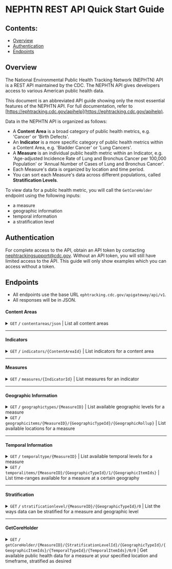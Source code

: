 [//]: # (markdown structure inspired by https://gist.github.com/azagniotov/a4b16faf0febd12efbc6c3d7370383a6)
[//]: # (This document is a condensed rewrite of the NEPHTN API's existing documentation, which the CDC owns. I copied some snippets from the API's existing documentation, such as response schemas for a few endpoints. However, the vast majority of this document is my own writing.)

# NEPHTN REST API Quick Start Guide

## Contents:
- [Overview](#overview)
- [Authentication](#authentication)
- [Endpoints](#endpoints)

## Overview <a name="overview"></a>

The National Environmental Public Health Tracking Network (NEPHTN) API is a REST API maintained by the CDC. The NEPHTN API gives developers access to various American public health data.

This document is an abbreviated API guide showing only the most essential features of the NEPHTN API. For full documentation, refer to [https://ephtracking.cdc.gov/apihelp](https://ephtracking.cdc.gov/apihelp).

Data in the NEPHTN API is organized as follows:
- A <b>Content Area</b> is a broad category of public health metrics, e.g. 'Cancer' or 'Birth Defects'.
- An <b>Indicator</b> is a more specific category of public health metrics within a Content Area, e.g. 'Bladder Cancer' or 'Lung Cancers'.
- A <b>Measure</b> is an individual public health metric within an Indicator, e.g. 'Age-adjusted Incidence Rate of Lung and Bronchus Cancer per 100,000 Population' or 'Annual Number of Cases of Lung and Bronchus Cancer'.
- Each Measure's data is organized by location and time period.
- You can sort each Measure's data across different populations, called <b>Stratification Levels</b>.

To view data for a public health metric, you will call the <code>GetCoreHolder</code> endpoint using the following inputs:
- a measure
- geographic information
- temporal information
- a stratification level

## Authentication <a name="authentication"></a>

For complete access to the API, obtain an API token by contacting nephtrackingsupport@cdc.gov. Without an API token, you will still have limited access to the API. This guide will only show examples which you can access without a token.

## Endpoints <a name="endpoints"></a>
- All endpoints use the base URL ```ephtracking.cdc.gov/apigateway/api/v1```.
- All responses will be in JSON.

#### Content Areas <a name="contentareas"></a>

<details>
 <summary><code>GET</code> <code><b>/</b></code> <code>contentareas/json</code> | List all content areas</summary>

##### Path parameters

> none

##### Query parameters

> | name | required / optional | data type | description |
> |---|---|---|---|
> | apiToken | optional | string | Your unique identifier obtained from nephtrackingsupport@cdc.gov |

##### Response schema
<details>
<summary>Click to expand</summary>

> ```javascript
> {
>   "type": "array",
>   "items": {
>     "type": "object",
>     "properties": {
>       "ContentAreaId": {
>         "type": "string"
>       },
>       "ContentAreaName": {
>         "type": "string"
>       },
>       "ContentAreaShortName": {
>         "type": "string"
>       }
>     }
>   }
> }
> ```

</details>

##### Example cURL

> ```javascript
> curl --location "ephtracking.cdc.gov/apigateway/api/v1/contentareas/json?apiToken=YOURAPITOKEN"
> ```

##### Example response

> ```javascript
> [
>   {"id":"11","name":"Air Quality","shortName":"AQ"},
>   {"id":"3","name":"Asthma","shortName":"AS"},
>   {"id":"9","name":"Cancer","shortName":"CR"},
>   {"id":"2","name":"Carbon Monoxide Poisoning","shortName":"CO"},
>   {"id":"10","name":"Childhood Cancers","shortName":"CHCR"},
>   {...}
> ]
> ```

</details>

------------------------------------------------------------------------------------------

#### Indicators <a name="indicators"></a>

<details>
 <summary><code>GET</code> <code><b>/</b></code> <code>indicators/{ContentAreaId}</code> | List indicators for a content area</summary>

##### Path parameters

> | name | required / optional | data type | description |
> |---|---|---|---|
> | ContentAreaId | required | int | Unique numeric identifier for your desired content area. Obtain using the [Content Areas](#contentareas) endpoint. |

##### Query parameters

> | name | required / optional | data type | description |
> |---|---|---|---|
> | apiToken | optional | string | Your unique identifier obtained from nephtrackingsupport@cdc.gov |

##### Response schema
<details>
<summary>Click to expand</summary>

> ```javascript
>{
>  "type": "array",
>  "items": {
>    "type": "object",
>    "properties": {
>      "IndicatorId": {
>        "type": "string"
>      },
>      "IndicatorName": {
>        "type": "string"
>      },
>      "IndicatorShortName": {
>        "type": "string"
>      },
>      "externalURL": {
>        "type": "null"
>      },
>      "externalURLText": {
>        "type": "null"
>      }
>    }
>  }
>}
> ```

</details>

##### Example cURL

> ```javascript
> curl --location "ephtracking.cdc.gov/apigateway/api/v1/indicators/9?apiToken=YOURAPITOKEN"
> // ContentAreaId 9 corresponds to 'Cancer'
> ```

##### Example response

> ```javascript
>[
>  {
>     "id": "21",
>     "name": "Incidence of Acute Myeloid Leukemia",
>     "shortName": "Myeloid Leuk",
>     "externalURL": null,
>     "externalURLText": null
>  },
>  {
>     "id": "18",
>     "name": "Incidence of Bladder Cancer",
>     "shortName": "Bladder Cancer",
>     "externalURL": null,
>     "externalURLText": null
>  },
>  {
>     "id": "47",
>     "name": "Incidence of Brain & Other Nervous System Cancer",
>     "shortName": "Brain & Other ",
>     "externalURL": null,
>     "externalURLText": null
>  },
>  ...
>]
> ```

</details>

------------------------------------------------------------------------------------------

#### Measures <a name="measures"></a>

<details>
 <summary><code>GET</code> <code><b>/</b></code> <code>measures/{IndicatorId}</code> | List measures for an indicator</summary>

##### Path parameters

> | name | required / optional | data type | description |
> |---|---|---|---|
> | IndicatorId | required | int | Unique numeric identifier for your desired indicator. Obtain using the [Indicators](#indicators) endpoint. |

##### Query parameters

> | name | required / optional | data type | description |
> |---|---|---|---|
> | apiToken | optional | string | Your unique identifier obtained from nephtrackingsupport@cdc.gov |

##### Response schema
<details>
<summary>Click to expand</summary>

> ```javascript
>{
>  "type": "array",
>  "items": {
>    "type": "object",
>    "properties": {
>      "MeasureId": {
>        "type": "string"
>      },
>      "MeasureName": {
>        "type": "string"
>      },
>      "MeasureShortName": {
>        "type": "string"
>      },
>      "externalURLText": {
>       "type": "null"
>      },
>      "externalURLText": {
>        "type": "null"
>      }
>    }
>  }
>}
> ```

</details>

##### Example cURL

> ```javascript
> curl --location "ephtracking.cdc.gov/apigateway/api/v1/measures/25?apiToken=YOURAPITOKEN"
> // IndicatorId 25 corresponds to 'Incidence of Thyroid Cancer'
> ```

##### Example response

> ```javascript
>[
>  {
>    "id": "66",
>    "name": "Age-adjusted Incidence Rate of Thyroid Cancer per 100,000 Population",
>    "shortName": "Age-adjusted rate per 100,000 population",
>    "externalURL": null,
>    "externalURLText": null
>  },
>  {
>    "id": "226",
>    "name": "Age-adjusted Incidence Rate of Thyroid Cancer per 100,000 Population over a 5-year Period",
>    "shortName": "Age-adjusted rate per 100,000 population over a 5 year period",
>    "externalURL": null,
>    "externalURLText": null
>  },
>  {
>    "id": "65",
>    "name": "Annual Number of Cases of Thyroid Cancer",
>    "shortName": "Annual number of cases",
>    "externalURL": null,
>    "externalURLText": null
>  },
>  ...
>]
> ```

</details>

------------------------------------------------------------------------------------------

#### Geographic Information <a name="geographic"></a>

<details>
 <summary><code>GET</code> <code><b>/</b></code> <code>geographictypes/{MeasureID}</code> | List available geographic levels for a measure</summary>

##### Path parameters

> | name | required / optional | data type | description |
> |---|---|---|---|
> | MeasureId | required | int | Unique numeric identifier for your desired measure. Obtain using the [Measures](#measures) endpoint. |

##### Query parameters

> | name | required / optional | data type | description |
> |---|---|---|---|
> | apiToken | optional | string | Your unique identifier obtained from nephtrackingsupport@cdc.gov |

##### Response schema
<details>
<summary>Click to expand</summary>

> ```javascript
>{
>  "type": "array",
>  "items": {
>    "type": "object",
>    "properties": {
>      "id": {
>        "type": "integer"
>      },
>      "GeographicTypeId": {
>        "type": "integer"
>      },
>      "GeographicType": {
>        "type": "string"
>      },
>      "SelectOptionsTypeId": {
>        "type": "integer"
>      },
>      "SelectOptionsType": {
>        "type": "string"
>      },
>      "SmoothingLevelId": {
>        "type": "integer"
>      },
>      "Smoothing Level": {
>        "type": "string"
>      }
>    }
>  }
>}
> ```

</details>

##### Example cURL

> ```javascript
> curl --location "ephtracking.cdc.gov/apigateway/api/v1/geographictypes/66?apiToken=YOURAPITOKEN"
> // MeasureId 66 corresponds to 'Age-adjusted incidence rate of Thyroid Cancer per 100,000 population'
> ```

##### Example response

> ```javascript
>[
>  {
>    "id": 506,
>    "geographicTypeId": 1,
>    "geographicType": "State",
>    "selectOptionsTypeId": 1,
>    "selectOptionsType": "No Restrictions",
>    "smoothingLevelId": 1,
>    "smoothingLevel": "No Smoothing Available"
>  }
>]
> ```

</details>

<details>
 <summary><code>GET</code> <code><b>/</b></code> <code>geographicitems/{MeasureID}/{GeographicTypeId}/{GeographicRollup}</code> | List available locations for a measure</summary>

##### Path parameters

> | name | required / optional | data type | description |
> |---|---|---|---|
> | MeasureId | required | int | Unique numeric identifier for your desired measure. Obtain using the [Measures](#measures) endpoint. |
> | GeographicTypeId | required | int | Unique numeric identifier for your geographic level. Obtain using <code>GET / geographictypes/{MeasureID}</code> |
> | GeographicRollup | required | int | Enter 1 to only view parent geographic items. Enter 0 to view both parent and child geographic items. |

##### Query parameters

> | name | required / optional | data type | description |
> |---|---|---|---|
> | apiToken | optional | string | Your unique identifier obtained from nephtrackingsupport@cdc.gov |

##### Response schema
<details>
<summary>Click to expand</summary>

> ```javascript
>{
>  "type": "array",
>  "items": {
>    "type": "object",
>    "properties": {
>      "parentGeographicId": {
>        "type": "integer"
>      },
>      "parentName": {
>        "type": "string"
>      },
>      "parentAbbrevation": {
>        "type": "string"
>      },
>      "childGeographicId": {
>        "type": "integer"
>      },
>      "childName": {
>        "type": "string"
>      },
>      "childAbbreviation": {
>        "type": "string"
>      },
>      "id": {
>        "type": "integer"
>      }
>    }
>  }
>}
> ```

</details>

##### Example cURL

> ```javascript
> curl --location "ephtracking.cdc.gov/apigateway/api/v1/geographicitems/226/2/0?apiToken=YOURAPITOKEN"
> // MeasureId 226 corresponds to 'Age-adjusted Incidence Rate of Thyroid Cancer per 100,000 Population over a 5-year Period', GeographicTypeId 2 corresponds to 'County', GeographicRollup 0 returns both parent (state) and child (county) geographic information
> ```

##### Example response

> ```javascript
>[
>  {
>    "parentGeographicId": 1,
>    "parentName": "Alabama",
>    "parentAbbreviation": "AL",
>    "childGeographicId": 1001,
>    "childName": "Autauga",
>    "childAbbreviation": "01001",
>    "id": 1001
>  },
>  {
>    "parentGeographicId": 1,
>    "parentName": "Alabama",
>    "parentAbbreviation": "AL",
>    "childGeographicId": 1003,
>    "childName": "Baldwin",
>    "childAbbreviation": "01003",
>    "id": 1003
>  },
>  {
>    "parentGeographicId": 1,
>    "parentName": "Alabama",
>    "parentAbbreviation": "AL",
>    "childGeographicId": 1005,
>    "childName": "Barbour",
>    "childAbbreviation": "01005",
>    "id": 1005
>  },
>  ...
>]
> ```

</details>

------------------------------------------------------------------------------------------

#### Temporal Information <a name="temporal"></a>

<details>
 <summary><code>GET</code> <code><b>/</b></code> <code>temporaltype/{MeasureID}</code> | List available temporal levels for a measure</summary>

##### Path parameters

> | name | required / optional | data type | description |
> |---|---|---|---|
> | MeasureId | required | int | Unique numeric identifier for your desired measure. Obtain using the [Measures](#measures) endpoint. |

##### Query parameters

> | name | required / optional | data type | description |
> |---|---|---|---|
> | apiToken | optional | string | Your unique identifier obtained from nephtrackingsupport@cdc.gov |

##### Response schema
<details>
<summary>Click to expand</summary>

> ```javascript
>{
>  "type": "array",
>  "items": {
>    "type": "object",
>    "properties": {
>      "temporalTypeId": {
>        "type": "integer"
>      },
>      "name": {
>        "type": "string"
>      },
>      "parentTemporalTypeId": {
>        "type": "integer"
>      }
>    }
>  }
>}
> ```

</details>

##### Example cURL

> ```javascript
> curl --location "ephtracking.cdc.gov/apigateway/api/v1/temporalType/1209?apiToken=YOURAPITOKEN"
> // MeasureId 1209 corresponds to 'Reported Cases per 100,000 Population'
> ```

##### Example response

> ```javascript
>[
>  {
>    "temporalTypeId": 8,
>    "name": "Day",
>    "parentTemporalTypeId": 1
>  }
>]
> ```

</details>

<details>
 <summary><code>GET</code> <code><b>/</b></code> <code>temporalitems/{MeasureID}/{GeographicTypeId}/1/{GeographicItemIds}</code> | List time-ranges available for a measure at a certain geography</summary>

##### Path parameters

> | name | required / optional | data type | description |
> |---|---|---|---|
> | MeasureId | required | int | Unique numeric identifier for your desired measure. Obtain using the [Measures](#measures) endpoint. |
> | GeographicTypeId | required | int | Unique numeric identifier for your geographic level. Obtain using the [Geographic Information](#geographic) endpoint. |
> | GeographicItemIds | required | string | A comma-separated list of GeographicItemIds. Obtain using the [Geographic Information](#geographic) endpoint. |

##### Query parameters

> | name | required / optional | data type | description |
> |---|---|---|---|
> | apiToken | optional | string | Your unique identifier obtained from nephtrackingsupport@cdc.gov |

##### Response schema
<details>
<summary>Click to expand</summary>

> ```javascript
>{
>  "type": "array",
>  "items": {
>    "type": "object",
>    "properties": {
>      "id": {
>        "type": "integer"
>      },
>      "parentTemporalId": {
>        "type": "integer"
>      },
>      "parentTemporal": {
>        "type": "string"
>      },
>      "parentMinimumTemporalId": {
>        "type": "integer"
>      },
>      "parentTemporalTypeId": {
>        "type": "integer"
>      },
>      "parentTemporalType": {
>        "type": "string"
>      },
>      "temporalId": {
>        "type": "integer"
>      },
>      "minimumTemporalId": {
>        "type": "integer"
>      },
>      "minimumTemporal": {
>        "type": "string"
>      },
>      "temporal": {
>        "type": "string"
>      },
>      "temporalTypeId": {
>        "type": "integer"
>      },
>      "temporalType": {
>        "type": "string"
>      },
>      "temporalTextOverride": {
>        "type": "string"
>      },
>      "parentTemporalDisplay": {
>        "type": "string"
>      }
>    }
>  }
>}
> ```

</details>

##### Example cURL

> ```javascript
> curl --location "ephtracking.cdc.gov/apigateway/api/v1/temporalItems/66/1/1/13,26,48?apiToken=YOURAPITOKEN"
> // MeasureId 66 corresponds to 'Age-adjusted Incidence Rate of Thyroid Cancer per 100,000 population'. GeographicTypeId 1 corresponds to 'State'. GeographicItemIds 13,26,48 correspond to the states Georgia, Michigan, and Texas, respectively. 
> ```

##### Example response

> ```javascript
>[
>  {
>    "id": 2001,
>    "parentTemporalId": null,
>    "parentTemporal": null,
>    "parentMinimumTemporalId": null,
>    "parentTemporalTypeId": null,
>    "parentTemporalType": null,
>    "temporalId": 2001,
>    "minimumTemporalId": null,
>    "minimumTemporal": null,
>    "temporal": "2001",
>    "temporalTypeId": 1,
>    "temporalType": "Year",
>    "temporalTextOverride": null,
>    "parentTemporalDisplay": ""
>  },
>  {
>    "id": 2002,
>    "parentTemporalId": null,
>    "parentTemporal": null,
>    "parentMinimumTemporalId": null,
>    "parentTemporalTypeId": null,
>    "parentTemporalType": null,
>    "temporalId": 2002,
>    "minimumTemporalId": null,
>    "minimumTemporal": null,
>    "temporal": "2002",
>    "temporalTypeId": 1,
>    "temporalType": "Year",
>    "temporalTextOverride": null,
>    "parentTemporalDisplay": ""
>  },
>  ...
>]
> ```

</details>

------------------------------------------------------------------------------------------

#### Stratification <a name="stratification"></a>

<details>
 <summary><code>GET</code> <code><b>/</b></code> <code>stratificationlevel/{MeasureID}/{GeographicTypeId}/0</code> | List the ways data can be stratified for a measure and geographic level</summary>

##### Path parameters

> | name | required / optional | data type | description |
> |---|---|---|---|
> | MeasureId | required | int | Unique numeric identifier for your desired measure. Obtain using the [Measures](#measures) endpoint. |
> | GeographicTypeId | required | int | Unique numeric identifier for your geographic level. Obtain using the [Geographic Information](#geographic) endpoint. |

##### Query parameters

> | name | required / optional | data type | description |
> |---|---|---|---|
> | apiToken | optional | string | Your unique identifier obtained from nephtrackingsupport@cdc.gov |

##### Response schema
<details>
<summary>Click to expand</summary>

> ```javascript
>{
>  "type": "array",
>  "items": {
>    "type": "object",
>    "properties": {
>      "Id": {
>        "type": "integer"
>      },
>      "name": {
>        "type": "string"
>      },
>      "abbreviation": {
>        "type": "string"
>      },
>      "geographicTypeId": {
>        "type": "integer"
>      },
>      "stratificationType": {
>        "type": "array",
>        "items": {
>          "type": "object",
>          "properties": {
>            "id": {
>              "type": "integer"
>            },
>            "name": {
>              "type": "string"
>            },
>            "abbreviation": {
>              "type": "string"
>            },
>            "columnName": {
>              "type": "string"
>            }
>          }
>        }
>      }
>    }
>  }
>}
> ```

</details>

##### Example cURL

> ```javascript
> curl --location "ephtracking.cdc.gov/apigateway/api/v1/stratificationlevel/66/1/0?apiToken=YOURAPITOKEN"
> // MeasureId 66 corresponds to 'Age-adjusted incidence rate of Thyroid Cancer per 100,000 population'. GeographicTypeId 1 corresponds to 'State'.
> ```

##### Example response

> ```javascript
>[
>  {
>    "id": 1,
>    "name": "State",
>    "abbreviation": "ST",
>    "geographicTypeId": 1,
>    "stratificationType": []
>  },
>  {
>    "id": 4,
>    "name": "State x Gender",
>    "abbreviation": "ST_GN",
>    "geographicTypeId": 1,
>    "stratificationType": [
>      {
>        "id": 4,
>        "name": "Gender",
>        "abbreviation": "GN",
>        "columnName": "GenderId"
>      }
>    ]
>  },
>  {
>    "id": 8,
>    "name": "State x Race/Ethnicity",
>    "abbreviation": "ST_RE",
>    "geographicTypeId": 1,
>    "stratificationType": [
>      {
>        "id": 2,
>        "name": "Race/Ethnicity",
>        "abbreviation": "RE",
>        "columnName": "RaceEthnicityId"
>      }
>    ]
>  },
>  ...
>]
> ```

</details>

-------------------------------------------------------------------------------------------

#### GetCoreHolder <a name="GetCoreHolder"></a>

<details>
 <summary><code>GET</code> <code><b>/</b></code> <code>getCoreHolder/{MeasureID}/{StratificationLevelId}/{GeographicTypeId}/{GeographicItemIds}/{TemporalTypeId}/{TemporalItemIds}/0/0</code> | Get available public health data for a measure at your specified location and timeframe, stratified as desired</summary>

##### Path parameters

> | name | required / optional | data type | description |
> |---|---|---|---|
> | MeasureId | required | int | Unique numeric identifier for your desired measure. Obtain using the [Measures](#measures) endpoint. |
> | StratificationLevelId | required | int | Unique numeric identifier for your stratification level. Obtain using the [Stratification](#stratification) endpoint. |
> | GeographicTypeId | required | int | Unique numeric identifier for your geographic level. Obtain using the [Geographic Information](#geographic) endpoint. |
> | GeographicItemIds | required | string | A comma-separated list of GeographicItemIds. Obtain using the [Geographic Information](#geographic) endpoint. |
> | TemporalTypeId | required | int | Unique numeric identifier for your temporal type. Obtain using the [Temporal Information](#temporal) endpoint. |
> | TemporalItemIds | required | int | A comma-separated list of TemporalItemIds. Obtain using the [Temporal Information](#temporal) endpoint. |

##### Query parameters

> | name | required / optional | data type | description |
> |---|---|---|---|
> | apiToken | optional | string | Your unique identifier obtained from nephtrackingsupport@cdc.gov |


##### Response schema
<details>
<summary>Click to expand</summary>

> ```javascript
>{
>  "type": "object",
>  "properties": {
>    "legendResult":{
>      "type": "array",
>      "items": {}
>    },
>    "tableResult": {
>      "type": "array",
>      "items": {
>        "type": "object",
>        "properties": {
>          "id": {
>            "type": "string"
>          },
>          "dataValue": {
>            "type": "string"
>          },
>          "displayValue": {
>            "type": "string" // <---------- the measure's value
>          },
>          "year": {
>            "type": "string"
>          },
>          "groupById": {
>            "type": "string"
>          },
>          "geographicTypeId": {
>            "type": "integer"
>          },
>          "calculationType": {
>            "type": "string"
>          },
>          "noDataId": {
>            "type": "integer"
>          },
>          "noDataBreakGroup": {
>            "type": "integer"
>          },
>          "stabilityFlag": {
>            "type": "string"
>          },
>          "suppressionFlag": {
>            "type": "string"
>          },
>          "title": {
>            "type": "string"
>          },
>          "rollover": {
>            "type": "array",
>            "items": {
>              "type": "string"
>            }
>          },
>          "geo": {
>            "type": "string"
>          },
>          "geoId": {
>            "type": "string"
>          },
>          "parentGeoId": {
>            "type": "null"
>          },
>          "parentGeo": {
>            "type": "null"
>          },
>          "parentGeoAbbreviation": {
>            "type": "null"
>          },
>          "geoAbbreviation": {
>            "type": "string"
>          }
>        }
>      }
>    },
>    "tableResultWithCI": {
>      "type": "array",
>      "items": {}
>    },
>    "devDisabilitiesTableResult": {
>      "type": "array",
>      "items": {}
>    },
>    "modeledTableResult": {
>      "type": "array",
>      "items": {}
>    },
>    "healthImpactTableResult": {
>      "type": "array",
>      "items": {}
>    },
>    "airToxicTableResult": {
>      "type": "array",
>      "items": {}
>    },
>    "climateChangeTableResult": {
>      "type": "array",
>      "items": {}
>    },
>    "tableResultWithMonth": {
>      "type": "array",
>      "items": {}
>    },
>    "tableResultWithQuarter": {
>      "type": "array",
>      "items": {}
>    },
>    "dailyEstimatesTableResult": {
>      "type": "array",
>      "items": {}
>    },
>    "heatEpisodesTableResult": {
>      "type": "array",
>      "items": {}
>    },
>    "cutPointTableResult": {
>      "type": "array",
>      "items": {}
>    },
>    "pwsTableResult": {
>      "type": "array",
>      "items": {}
>    },
>    "biomonitoringTableResult": {
>      "type": "array",
>      "items": {}
>    },
>    "benchmarkInformation ": {
>      "type": "object",
>      "properties": {
>        "id": {
>          "type": "integer"
>        },
>        "measureId": {
>          "type": "integer"
>        },
>        "benchmarkId": {
>          "type": "integer"
>        },
>        "measureGeographicTypeId": {
>          "type": "integer"
>        },
>        "units": {
>          "type": "null"
>        },
>        "geographicDisplay": {
>          "type": "string"
>        },
>        "benchmarkName": {
>          "type": "string"
>        },
>        "benchmarkShortName": {
>          "type": "string"
>        },
>        "multipleSelectionActionId": {
>          "type": "integer"
>        },
>        "multipleSelectionAction": {
>          "type": "string"
>        },
>        "active": {
>          "type": "null"
>        },
>        "hasMap": {
>          "type": "boolean"
>        },
>        "hasTable": {
>          "type": "boolean"
>        },
>        "hasChart": {
>          "type": "boolean"
>        },
>        "geographicTypeDisplay": {
>          "type": "string"
>        },
>        "benchmarkFullName": {
>          "type": "string"
>        }
>      }
>    },
>    "benchmarkResult": {
>      "type": "array",
>      "items": {
>        "type": "object",
>        "properties": {
>          "id": {
>            "type": "string"
>          },
>          "dataValue": {
>            "type": "string"
>          },
>          "displayValue": {
>            "type": "string"
>          },
>          "year": {
>            "type": "string"
>          },
>          "groupById": {
>            "type": "string"
>          },
>          "geographicTypeId": {
>            "type": "integer"
>          },
>          "calculationType": {
>            "type": "null"
>          },
>          "geo": {
>            "type": "null"
>          },
>          "geoId": {
>            "type": "null"
>          },
>          "parentGeoId": {
>            "type": "null"
>          },
>          "parentGeo": {
>            "type": "null"
>          },
>          "parentGeoAbbreviation": {
>            "type": "null"
>          },
>          "geoAbbreviation": {
>            "type": "null"
>          }
>        }
>      }
>    },
>    "measureStratificationLevel": {
>      "type": "object",
>      "properties": {
>        "id": {
>          "type": "integer"
>        },
>        "measureId": {
>          "type": "integer"
>        },
>        "stratificationLevelId": {
>          "type": "integer"
>        },
>        "smoothingTypeId": {
>          "type": "integer"
>        },
>        "suppressionTypeId": {
>          "type": "integer"
>        }
>      }
>    },
>    "lookupList": {
>      "type": "object",
>      "properties": {}
>    },
>    "measureInformationDTO": {
>      "type": "object",
>      "properties": {
>        "measureInformation": {
>          "type": "object",
>          "properties": {
>            "calculationId": {
>              "type": "integer"
>            },
>            "calculation": {
>              "type": "null"
>            },
>            "calculationType": {
>              "type": "null"
>            },
>            "calculationColumnName": {
>              "type": "null"
>            },
>            "parentTemporalType": {
>              "type": "null"
>            },
>            "temporalType": {
>              "type": "null"
>            },
>            "temporalColumnName": {
>              "type": "null"
>            },
>            "temporalCount": {
>              "type": "integer"
>            },
>            "hasStability": {
>              "type": "null"
>            },
>            "smoothingType": {
>              "type": "null"
>            },
>            "precision": {
>              "type": "integer"
>            },
>            "hasConfidenceInterval": {
>              "type": "null"
>            },
>            "confidenceIntervalName": {
>              "type": "null"
>            },
>            "hasMultiMeasure": {
>              "type": "null"
>            },
>            "colorCount": {
>              "type": "integer"
>            }
>          }
>        },
>        "tableDisplayDTO": {
>          "type": "array",
>          "items": {}
>        },
>        "chartDisplayDTO": {
>          "type": "array",
>          "items": {}
>        },
>        "mapDisplayDTO": {
>          "type": "array",
>          "items": {}
>        },
>        "chartAxisExceptionDTO": {
>          "type": "array",
>        "items": {}
>        },
>        "measureCalculationExceptionDTO": {
>          "type": "array",
>          "items": {}
>        },
>        "measureDisplayException": {
>          "type": "array",
>          "items": {}
>        }
>      }
>    },
>    "tableResultClass": {
>      "type": "string"
>    },
>    "tableReturnType": {
>      "type": "string"
>    },
>    "publicAPIUrl": {
>      "type": "string"
>    },
>    "publicAPIServerUrl": {
>      "type": "string"
>    },
>    "fullPublicAPIUrl": {
>      "type": "string"
>    }
>  }
>}
> ```

</details>

##### Example cURL

> ```javascript
> curl --location "ephtracking.cdc.gov/apigateway/api/v1/getCoreHolder/66/1/1/13/1/2015/0/0?apiToken=YOURAPITOKEN"
> // MeasureId 66 corresponds to 'Age-adjusted incidence rate of Thyroid Cancer per 100,000 population'. StratificationLevelId 1 corresponds to 'State'. GeographicTypeId 1 corresponds to 'State'. GeographicItemIds 1 corresponds to the state of Georgia. TemporalTypeId 1 corresponds to 'Year'. TemporalItemIds 2015 corresponds to the year 2015.
> ```

##### Example response

> ```javascript
>{
>  "legendResult": [],
>  "dataClassificationType": null,
>  "tableResultClass": "TableResult",
>  "tableReturnType": "tableResult",
>  "tableResult": [
>    {
>      "id": "1433159",
>      "geographicTypeId": 1,
>      "geo": "Georgia",
>      "geoId": "13",
>      "geoAbbreviation": "StateAbbreviation",
>      "parentGeographicTypeId": null,
>      "parentGeo": null,
>      "parentGeoId": null,
>      "parentGeoAbbreviation": null,
>      "calculationType": "Age Adjusted Rate",
>      "temporalTypeId": 1,
>      "temporal": "2015",
>      "temporalDescription": "Single Year",
>      "temporalColumnName": "ReportYear",
>      "temporalRollingColumnName": "RollingYearCount",
>      "temporalId": 2015,
>      "minimumTemporal": null,
>      "minimumTemporalId": null,
>      "parentTemporalTypeId": null,
>      "parentTemporalType": null,
>      "parentTemporal": null,
>      "parentTemporalId": null,
>      "year": "2015",
>      "dataValue": "12.6",
>      "displayValue": "12.6", // <---------- the measure's value
>      "groupById": "1",
>      "noDataId": -1,
>      "hatchingId": -1,
>      "hatching": null,
>      "suppressionFlag": "0",
>      "noDataBreakGroup": 0,
>      "confidenceIntervalLow": null,
>      "confidenceIntervalHigh": null,
>      "confidenceIntervalName": null,
>      "standardError": null,
>      "standardErrorName": null,
>      "secondaryValue": null,
>      "secondaryValueName": null,
>      "descriptiveValue": null,
>      "descriptiveValueName": null,
>      "includeDescriptiveValueName": null,
>      "categoryId": 0,
>      "category": null,
>      "categoryName": null,
>      "rollover": [
>        "Age Adjusted Rate: 12.6"
>      ],
>      "title": "Georgia",
>      "confidenceIntervalDisplay": "",
>      "standardErrorDisplay": "",
>      "confidenceIntervalLowName": "",
>      "confidenceIntervalHighName": "",
>      "secondaryValueDisplay": "",
>      "parentMinimumTemporal": null,
>      "parentMinimumTemporalId": null
>    }
>  ],
>  "healthImpactTableResult": [],
>  "climateChangeTableResult": [],
>  "dailyEstimatesTableResult": [],
>  "heatEpisodesTableResult": [],
>  "pmTableResult": [],
>  "regionPMTableResult": [],
>  "cwsTableResult": [],
>  "sampleSizeTableResult": [],
>  "stateMetadataTableResult": [],
>  "dailyTemperatureTableResult": [],
>  "benchmarkInformation": {
>    "id": 27,
>    "measureId": 66,
>    "benchmarkId": 9,
>    "measureGeographicTypeId": 1,
>    "units": null,
>    "geographicDisplay": "National",
>    "benchmarkName": " Rate per 100,000 population",
>    "benchmarkShortName": " Rate per 100,000 population",
>    "multipleSelectionActionId": 1,
>    "multipleSelectionAction": "Continue",
>    "active": true,
>    "geographicTypeDisplay": "National Benchmark",
>    "benchmarkFullName": "National  Rate per 100,000 population",
>    "title": "National",
>    "hasTable": true,
>    "hasChart": true,
>    "hasMap": true
>  },
>  "benchmarkResult": [
>    {
>      "id": "447057",
>      "geographicTypeId": 1,
>      "geo": null,
>      "geoId": null,
>      "geoAbbreviation": null,
>      "parentGeographicTypeId": null,
>      "parentGeo": null,
>      "parentGeoId": null,
>      "parentGeoAbbreviation": null,
>      "calculationType": "Age Adjusted Rate",
>      "temporalTypeId": 1,
>      "temporal": "2015",
>      "temporalDescription": "Single Year",
>      "temporalColumnName": "ReportYear",
>      "temporalRollingColumnName": "RollingYearCount",
>      "temporalId": 2015,
>      "minimumTemporal": null,
>      "minimumTemporalId": null,
>      "parentTemporalTypeId": null,
>      "parentTemporalType": null,
>      "parentTemporal": null,
>      "parentTemporalId": null,
>      "year": "2015",
>      "dataValue": "14.8",
>      "displayValue": "14.8",
>      "groupById": "1",
>      "rollover": [
>        "National  Rate per 100,000 population: 14.8"
>      ],
>      "parentMinimumTemporal": null,
>      "parentMinimumTemporalId": null
>    }
>  ],
>  "standard": [],
>  "aggregateResult": null,
>  "lookupList": {},
>  "measureInformationDTO": {
>    "measureInformation": {
>      "calculationId": 0,
>      "calculation": null,
>      "calculationTypeId": null,
>      "calculationType": null,
>      "calculationColumnName": null,
>      "parentTemporalType": null,
>      "temporalType": null,
>      "temporalTypeId": 0,
>      "temporalColumnName": null,
>      "temporalCount": 0,
>      "hasStability": null,
>      "smoothingType": null,
>      "precision": 0,
>      "hasConfidenceInterval": null,
>      "confidenceIntervalName": null,
>      "hasStandardError": null,
>      "standardErrorName": null,
>      "hasSecondaryValue": null,
>      "secondaryValueName": null,
>      "hasDescriptiveValue": null,
>      "descriptiveValueName": null,
>      "primaryLegendTitle": null,
>      "secondaryLegendTitle": null,
>      "colorCount": null,
>      "defaultBreakGroupCount": null,
>      "defaultDataClassificationTypeId": null,
>      "units": null,
>      "message": null,
>      "messageURL": null,
>      "activeMessage": null,
>      "categoryTypeId": null,
>      "temporalTextOverride": null
>    },
>    "tableDisplayDTO": [],
>    "chartDisplayDTO": [],
>    "mapDisplayDTO": [],
>    "chartAxisExceptionDTO": [],
>    "measureCalculationExceptionDTO": [],
>    "measureDisplayException": []
>  },
>  "measureStratificationLevel": {
>    "id": 0,
>    "measureId": 0,
>    "stratificationLevelId": 0,
>    "smoothingTypeId": 0,
>    "suppressionTypeId": 0
>  },
>  "publicAPIUrl": "/apigateway/api/v1/getCoreHolder/66/1/1/13/1/2015/0/0",
>  "publicAPIServerUrl": "https://ephtracking.cdc.gov",
>  "fullPublicAPIUrl": "https://ephtracking.cdc.gov/apigateway/api/v1/getCoreHolder/66/1/1/13/1/2015/0/0"
>}
> ```

</details>
